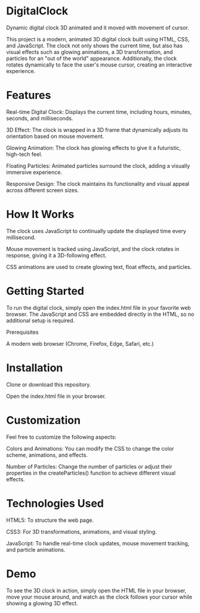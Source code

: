 # DigitalClock
Dynamic digital clock 3D animated and it moved with movement of cursor.

This project is a modern, animated 3D digital clock built using HTML, CSS, and JavaScript. The clock not only shows the current time, but also has visual effects such as glowing animations, a 3D transformation, and particles for an "out of the world" appearance. Additionally, the clock rotates dynamically to face the user's mouse cursor, creating an interactive experience.

# Features

Real-time Digital Clock: Displays the current time, including hours, minutes, seconds, and milliseconds.

3D Effect: The clock is wrapped in a 3D frame that dynamically adjusts its orientation based on mouse movement.

Glowing Animation: The clock has glowing effects to give it a futuristic, high-tech feel.

Floating Particles: Animated particles surround the clock, adding a visually immersive experience.

Responsive Design: The clock maintains its functionality and visual appeal across different screen sizes.

# How It Works

The clock uses JavaScript to continually update the displayed time every millisecond.

Mouse movement is tracked using JavaScript, and the clock rotates in response, giving it a 3D-following effect.

CSS animations are used to create glowing text, float effects, and particles.

# Getting Started

To run the digital clock, simply open the index.html file in your favorite web browser. The JavaScript and CSS are embedded directly in the HTML, so no additional setup is required.

Prerequisites

A modern web browser (Chrome, Firefox, Edge, Safari, etc.)

# Installation

Clone or download this repository.

Open the index.html file in your browser.

# Customization

Feel free to customize the following aspects:

Colors and Animations: You can modify the CSS to change the color scheme, animations, and effects.

Number of Particles: Change the number of particles or adjust their properties in the createParticles() function to achieve different visual effects.

# Technologies Used

HTML5: To structure the web page.

CSS3: For 3D transformations, animations, and visual styling.

JavaScript: To handle real-time clock updates, mouse movement tracking, and particle animations.

# Demo

To see the 3D clock in action, simply open the HTML file in your browser, move your mouse around, and watch as the clock follows your cursor while showing a glowing 3D effect.